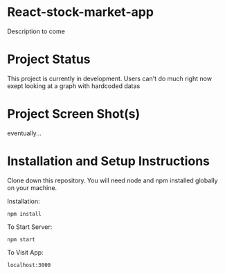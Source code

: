 # React-stock-market-app

Description to come

# Project Status

This project is currently in development.
Users can't do much right now exept looking at a graph with hardcoded datas

# Project Screen Shot(s)

eventually...

# Installation and Setup Instructions

Clone down this repository. You will need node and npm installed globally on your machine.

Installation:

```npm install```

To Start Server:

```npm start```

To Visit App:

```localhost:3000```
